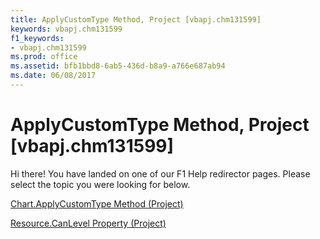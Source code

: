 ```yaml
---
title: ApplyCustomType Method, Project [vbapj.chm131599]
keywords: vbapj.chm131599
f1_keywords:
- vbapj.chm131599
ms.prod: office
ms.assetid: bfb1bbd8-6ab5-436d-b8a9-a766e687ab94
ms.date: 06/08/2017
---
```



# ApplyCustomType Method, Project [vbapj.chm131599]

Hi there! You have landed on one of our F1 Help redirector pages. Please select the topic you were looking for below.

[Chart.ApplyCustomType Method (Project)](http://msdn.microsoft.com/library/2bfe88c2-198e-a039-ace6-4ba362ce09d6%28Office.15%29.aspx)

[Resource.CanLevel Property (Project)](http://msdn.microsoft.com/library/21d1f14d-4d53-21b4-a164-cf6ab9e2cf98%28Office.15%29.aspx)



